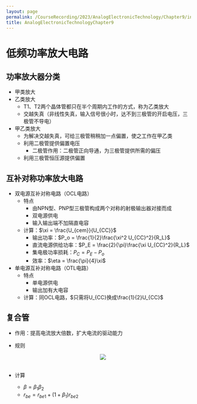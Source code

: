 ```yaml
---
layout: page
permalink: /CourseRecording/2023/AnalogElectronicTechnology/Chapter9/index.html
title: AnalogElectronicTechnologyChapter9
---
```


# 低频功率放大电路

## 功率放大器分类

- 甲类放大
- 乙类放大
    - T1、T2两个晶体管都只在半个周期内工作的方式，称为乙类放大
    - 交越失真（非线性失真，输入信号很小时，达不到三极管的开启电压，三极管不导电）
- 甲乙类放大
    - 为解决交越失真，可给三极管稍稍加一点偏置，使之工作在甲乙类
    - 利用二极管提供偏置电压
        - 二极管作用：二极管正向导通，为三极管提供所需的偏压
    - 利用三极管恒压源提供偏置

## 互补对称功率放大电路

- 双电源互补对称电路（OCL电路）
    - 特点
        - 由NPN型、PNP型三极管构成两个对称的射极输出器对接而成
        - 双电源供电
        - 输入输出端不加隔直电容
    - 计算：$\xi = \frac{U_{cem}}{U_{CC}}$
        - 输出功率：$P_o = \frac{1}{2}\frac{\xi^2 U_{CC}^2}{R_L}$
        - 直流电源供给功率：$P_E = \frac{2}{\pi}\frac{\xi U_{CC}^2}{R_L}$
        - 集电极功率损耗：$P_C = P_E - P_o$
        - 效率：$\eta = \frac{\pi}{4}\xi$
- 单电源互补对称电路（OTL电路）
    - 特点
        - 单电源供电
        - 输出加有大电容
    - 计算：同OCL电路，$只需将U_{CC}换成\frac{1}{2}U_{CC}$

## 复合管

- 作用：提高电流放大倍数，扩大电流的驱动能力
- 规则
    
    <div style="display: flex; justify-content: center;">
        <img src="https://cryoushiwo.oss-cn-hangzhou.aliyuncs.com/images/202409071400789.png" style="max-width: 80%; height: auto;">
    </div><br>
    
- 计算
    - $\beta = \beta_1\beta_2$
    - $r_{be} = r_{be1}+(1+\beta_1)r_{be2}$

    